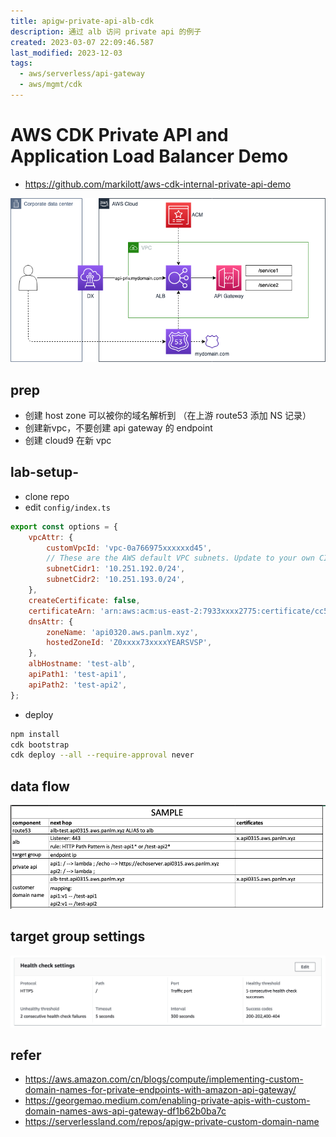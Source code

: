 ```yaml
---
title: apigw-private-api-alb-cdk
description: 通过 alb 访问 private api 的例子
created: 2023-03-07 22:09:46.587
last_modified: 2023-12-03
tags:
  - aws/serverless/api-gateway
  - aws/mgmt/cdk
---
```


# AWS CDK Private API and Application Load Balancer Demo

- https://github.com/markilott/aws-cdk-internal-private-api-demo

![apigw-private-api-alb-cdk-png-1.png](apigw-private-api-alb-cdk-png-1.png)

## prep
- 创建 host zone 可以被你的域名解析到 （在上游 route53 添加 NS 记录）
- 创建新vpc，不要创建 api gateway 的 endpoint
- 创建 cloud9 在新 vpc

## lab-setup-
- clone repo
- edit `config/index.ts`
```js
export const options = {
    vpcAttr: {
        customVpcId: 'vpc-0a766975xxxxxxd45',
        // These are the AWS default VPC subnets. Update to your own CIDR's if using a custom VPC
        subnetCidr1: '10.251.192.0/24',
        subnetCidr2: '10.251.193.0/24',
    },
    createCertificate: false,
    certificateArn: 'arn:aws:acm:us-east-2:7933xxxx2775:certificate/cc5xxxx07fc3',
    dnsAttr: {
        zoneName: 'api0320.aws.panlm.xyz',
        hostedZoneId: 'Z0xxxx73xxxxYEARSVSP',
    },
    albHostname: 'test-alb',
    apiPath1: 'test-api1',
    apiPath2: 'test-api2',
};
```

- deploy
```sh
npm install
cdk bootstrap
cdk deploy --all --require-approval never
```

## data flow
![apigw-private-api-alb-cdk-png-2.png](apigw-private-api-alb-cdk-png-2.png)

## target group settings
![apigw-private-api-alb-cdk-png-3.png](apigw-private-api-alb-cdk-png-3.png)



## refer
- https://aws.amazon.com/cn/blogs/compute/implementing-custom-domain-names-for-private-endpoints-with-amazon-api-gateway/
- https://georgemao.medium.com/enabling-private-apis-with-custom-domain-names-aws-api-gateway-df1b62b0ba7c
- https://serverlessland.com/repos/apigw-private-custom-domain-name





